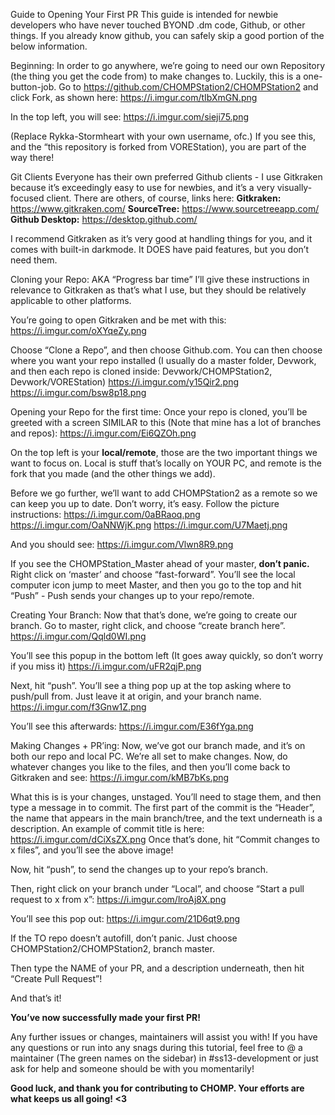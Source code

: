 Guide to Opening Your First PR
This guide is intended for newbie developers who have never touched BYOND .dm code, Github, or other things. If you already know github, you can safely skip a good portion of the below information.

Beginning:
In order to go anywhere, we’re going to need our own Repository (the thing you get the code from) to make changes to. Luckily, this is a one-button-job. Go to https://github.com/CHOMPStation2/CHOMPStation2 and click Fork, as shown here:
https://i.imgur.com/tIbXmGN.png

In the top left, you will see:
https://i.imgur.com/sieji75.png

(Replace Rykka-Stormheart with your own username, ofc.) If you see this, and the “this repository is forked from VOREStation), you are part of the way there!

Git Clients
Everyone has their own preferred Github clients - I use Gitkraken because it’s exceedingly easy to use for newbies, and it’s a very visually-focused client. There are others, of course, links here:
**Gitkraken:** https://www.gitkraken.com/
**SourceTree:** https://www.sourcetreeapp.com/
**Github Desktop:** https://desktop.github.com/

I recommend Gitkraken as it’s very good at handling things for you, and it comes with built-in darkmode. It DOES have paid features, but you don’t need them.

Cloning your Repo: AKA “Progress bar time”
I’ll give these instructions in relevance to Gitkraken as that’s what I use, but they should be relatively applicable to other platforms.

You’re going to open Gitkraken and be met with this:
https://i.imgur.com/oXYqeZy.png

Choose “Clone a Repo”, and then choose Github.com. You can then choose where you want your repo installed (I usually do a master folder, Devwork, and then each repo is cloned inside: Devwork/CHOMPStation2, Devwork/VOREStation)
https://i.imgur.com/y15Qir2.png
https://i.imgur.com/bsw8p18.png



Opening your Repo for the first time:
Once your repo is cloned, you’ll be greeted with a screen SIMILAR to this (Note that mine has a lot of branches and repos):
https://i.imgur.com/Ei6QZOh.png

On the top left is your **local/remote**, those are the two important things we want to focus on.
Local is stuff that’s locally on YOUR PC, and remote is the fork that you made (and the other things we add).

Before we go further, we’ll want to add CHOMPStation2 as a remote so we can keep you up to date. Don’t worry, it’s easy.
Follow the picture instructions:
https://i.imgur.com/0aBRaoq.png
https://i.imgur.com/OaNNWjK.png
https://i.imgur.com/U7Maetj.png

And you should see:
https://i.imgur.com/Vlwn8R9.png

If you see the CHOMPStation_Master ahead of your master, **don’t panic.** Right click on ‘master’ and choose “fast-forward”. You’ll see the local computer icon jump to meet Master, and then you go to the top and hit “Push” - Push sends your changes up to your repo/remote.

Creating Your Branch:
Now that that’s done, we’re going to create our branch.
Go to master, right click, and choose “create branch here”.
https://i.imgur.com/Qqld0WI.png

You’ll see this popup in the bottom left (It goes away quickly, so don’t worry if you miss it)
https://i.imgur.com/uFR2qjP.png

Next, hit “push”. You’ll see a thing pop up at the top asking where to push/pull from. Just leave it at origin, and your branch name.
https://i.imgur.com/f3Gnw1Z.png

You’ll see this afterwards:
https://i.imgur.com/E36fYga.png

Making Changes + PR’ing:
Now, we’ve got our branch made, and it’s on both our repo and local PC. We’re all set to make changes. Now, do whatever changes you like to the files, and then you’ll come back to Gitkraken and see:
https://i.imgur.com/kMB7bKs.png

What this is is your changes, unstaged. You’ll need to stage them, and then type a message in to commit. The first part of the commit is the “Header”, the name that appears in the main branch/tree, and the text underneath is a description.
An example of commit title is here: https://i.imgur.com/dCiXsZX.png
Once that’s done, hit “Commit changes to x files”, and you’ll see the above image!

Now, hit “push”, to send the changes up to your repo’s branch.

Then, right click on your branch under “Local”, and choose “Start a pull request to x from x”:
https://i.imgur.com/lroAj8X.png

You’ll see this pop out:
https://i.imgur.com/21D6qt9.png

If the TO repo doesn’t autofill, don’t panic. Just choose CHOMPStation2/CHOMPStation2, branch master.

Then type the NAME of your PR, and a description underneath, then hit “Create Pull Request”!

And that’s it! 

**You’ve now successfully made your first PR!** 

Any further issues or changes, maintainers will assist you with! If you have any questions or run into any snags during this tutorial, feel free to @ a maintainer (The green names on the sidebar) in #ss13-development or just ask for help and someone should be with you momentarily!

**Good luck, and thank you for contributing to CHOMP. Your efforts are what keeps us all going! <3**
